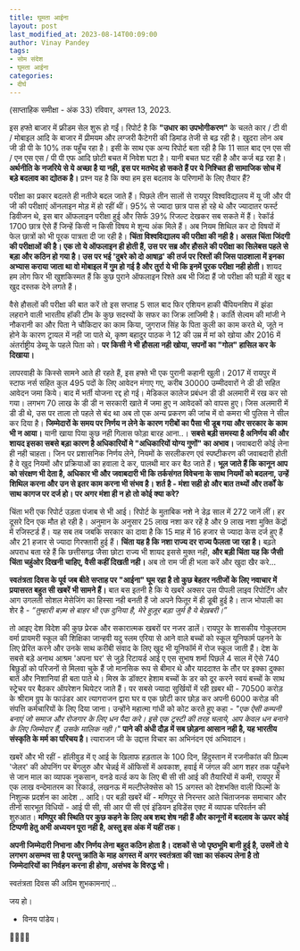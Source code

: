 ```yaml
---
title: घूमता आईना
layout: post
last_modified_at: 2023-08-14T00:09:00
author: Vinay Pandey
tags:
- सोम संदेश
- घूमता आईना
categories:
- दीर्घ
---
```

(साप्ताहिक समीक्षा - अंक 33)
रविवार, अगस्त 13, 2023.

इस हफ्ते बाजार में फ्रीडम सेल शुरू हो गईं। रिपोर्ट है कि **"उधार का उपभोगीकरण"** के चलते कार / टी वी / मोबाइल आदि के बाजार में प्रीमयम और लग्जरी कैटेगरी की डिमांड तेजी से बढ़ रही है। खुदरा लोन अब जी डी पी के 10% तक पहुँच रहा है। इसी के साथ एक अन्य रिपोर्ट बता रही है कि 11 साल बाद एन एस सी / एन एस एस / पी पी एफ आदि छोटी बचत में निवेश घटा है। यानी बचत घट रही है और कर्ज बढ़ रहा है। **अर्थनीति के नजरिये से ये अच्छा है या नही, इस पर मतभेद हो सकते हैं पर ये निश्चित ही सामाजिक सोच में बड़े बदलाव का द्योतक है।** प्रश्न यह है कि क्या हम इस बदलाव के परिणामों के लिए तैयार हैं?

 
परीक्षा का प्रकार बदलते ही नतीजे बदल जाते हैं। पिछले तीन सालों से रायपुर विश्वविद्यालय में यू जी और पी जी की परीक्षाएं ऑनलाइन मोड़ में हो रहीं थीं। 95% से ज्यादा छात्र पास हो रहे थे और ज्यादातर फर्स्ट डिवीजन थे, इस बार ऑफलाइन परीक्षा हुई और सिर्फ 39% रिजल्ट देखकर सब सकते में हैं।  रेकॉर्ड 1700 छात्र ऐसे हैं जिन्हें किसी न किसी विषय मे शून्य अंक मिले हैं। अब नियम शिथिल कर दो विषयों में फेल छात्रों को भी पूरक पात्रता दी जा रही है। **चिंता विश्वविद्यालय की परीक्षा की नही है। असल चिंता  जिंदगी की परीक्षाओं की है। एक तो ये ऑफलाइन ही होती हैं, उस पर सब्र और हौसले की परीक्षा का सिलेबस पहले से बड़ा और कठिन हो गया है। उस पर भई 'दुबरे को दो आषाढ़' की तर्ज पर रिश्तों की जिस पाठशाला में इनका अभ्यास कराया जाता था वो मोबाइल में गुम हो गई है और तुर्रा ये भी कि इनमें पूरक परीक्षा नही होती।** शायद हम लोग फिर भी खुशकिस्मत हैं कि कुछ पुराने ऑफलाइन रिश्ते अब भी जिंदा हैं जो परीक्षा की घड़ी में खुद ब खुद दस्तक देने लगते हैं। 

वैसे हौसलों की परीक्षा की बात करें तो इस सप्ताह 5 साल बाद फिर एशियन हाकी चैंपियनशिप में झंडा लहराने वाली भारतीय हॉकी टीम के कुछ सदस्यों के सफर का जिक्र लाजिमी है। कार्ति सेल्वम की मांजी ने नौकरानी का और पिता ने चौकिदार का काम किया, जुगराज सिंह के पिता कुली का काम करते थे, जूते न होने के कारण ट्रायल में नही जा पाते थे, कृष्ण बहादुर पाठक ने 12 की उम्र में मां को खोया और 2016 में अंतर्राष्ट्रीय डेब्यू के पहले पिता को। **पर किसी ने भी हौसला नही खोया, सपनों का "गोल" हासिल कर के दिखाया।** 

लापरवाही के किस्से सामने आते ही रहते हैं, इस हफ्ते भी एक पुरानी कहानी खुली। 2017 में रायपुर में स्टाफ नर्स सहित कुल 495 पदों के लिए आवेदन मंगाए गए, करीब 30000 उम्मीदवारों ने डी डी सहित आवेदन जमा किये। बाद में भर्ती योजना रद्द हो गई। मेडिकल कालेज प्रबंधन डी डी अलमारी में रख कर सो गया। लगभग 70 लाख के डी डी  न सरकारी खाते में जमा हुए न आवेदकों को वापस हुए। जिस अलमारी में डी डी थे, उस पर ताला तो पहले से बंद था अब तो एक अन्य प्रकरण की जांच में वो कमरा भी पुलिस ने सील कर दिया है। **जिम्मेदारों के समय पर निर्णय न लेने के कारण गरीबों का पैसा भी डूब गया और सरकार के काम भी न आया।** यानी खाया पिया कुछ नही गिलास फोड़ा बारह आना..।  **सबसे बड़ी समस्या है अनिर्णय की और शायद इसका सबसे बड़ा कारण है अधिकारियों मे "अधिकारियों योग्य गुणों" का अभाव।** जवाबदारी कोई लेना ही नही चाहता। जिन पर प्रशासनिक निर्णय लेने, नियमों के सरलीकरण एवं स्पष्टीकरण की जवाबदारी होती है वे खुद नियमों और प्रक्रियाओं का हवाला दे कर, पालथी मार कर बैठ जाते हैं। **भूल जाते हैं कि कानून आप को संरक्षण भी देता है, अधिकार भी और जवाबदारी भी कि तर्कसंगत विवेचना के साथ नियमों को बदलना, उन्हें शिथिल करना और उन से इतर काम करना भी संभव है। शर्त है  - मंशा सही हो और बात तथ्यों और तर्कों के साथ कागज पर दर्ज हो। पर अगर मंशा ही न हो तो कोई क्या करे?** 

चिंता भरी एक रिपोर्ट उड़ता पंजाब से भी आई। रिपोर्ट के मुताबिक नशे ने डेढ़ साल में 272 जानें लीं। हर दूसरे दिन एक मौत हो रही है। अनुमान के अनुसार 25 लाख नशा कर रहें है और 9 लाख नशा मुक्ति केंद्रों में रजिस्टर्ड हैं। यह सब तब जबकि सरकार का दावा है कि 15 माह में 16 हजार से ज्यादा केस दर्ज हुए हैं और 21 हजार से ज्यादा गिरफ्तारी हुई हैं। **चिंता यह है कि नशा राज्य दर राज्य फैलता जा रहा है।** बढ़ते अपराध बता रहे हैं कि छत्तीसगढ़ जैसा छोटा राज्य भी शायद इससे मुक्त नही, **और बड़ी चिंता यह कि जैसी चिंता चहुंओर दिखनी चाहिए, वैसी कहीं दिखती नही।** अब तो राम जी ही भला करें और खुदा खैर करे...

**स्वतंत्रता दिवस के पूर्व जब बीते सप्ताह पर "आईना" घूम रहा है तो कुछ बेहतर नतीजों के लिए नवाचार में प्रयासरत बहुत सी खबरें भी सामने हैं।** बात बस इतनी है कि ये खबरें अक्सर उस पीपली लाइव रिपोर्टिंग और आग उगलती  सोशल मेसेजिंग का हिस्सा नही बनती हैं जो अपने फितूर में ही डूबी हुई है। ताज भोपाली का शेर है -
*“तुम्हारी बज़्म से बाहर भी एक दुनिया है,* 
*मेरे हुज़ूर बड़ा जुर्म है ये बेख़बरी।”*

तो आइए देश विदेश की कुछ प्रेरक और सकारात्मक खबरों पर नजर डालें। रायपुर के शासकीय गोकुलराम वर्मा प्रायमरी स्कूल की शिक्षिका जान्हवी यदु स्लम एरिया से आने वाले बच्चों को स्कूल यूनिफार्म पहनने के लिए प्रेरित करने और उनके साथ करीबी संवाद के लिए खुद भी यूनिफॉर्म में रोज स्कूल जाती हैं। देश के सबसे बड़े अनाथ आश्रम 'अपना घर' से जुड़े रिटायर्ड आई ए एस सुभाष शर्मा पिछले 4 साल में ऐसे 740 बिछुडों को परिजनों से मिलवा चुके हैं जो मानसिक रूप से बीमार थे और याददाश्त के तौर पर इक्का दुक्का बातें और निशानियां ही बता पाते थे। मिस्र के डॉक्टर हेशाम बच्चों के डर को दूर करने स्वयं बच्चों के साथ स्ट्रेचर पर बैठकर ऑपरेशन थियेटर जाते हैं। पर सबसे ज्यादा सुर्खियों में रही ख़बर थी - 70500 करोड़ के श्रीराम ग्रुप के फाउंडर आर त्यागराजन द्वारा घर व एक छोटी कार छोड़ कर अपनी 6000 करोड़ की संपत्ति कर्मचारियों के लिए दिया जाना। उन्होंने महात्मा गांधी को कोट करते हुए कहा - *"एक ऐसी कम्पनी बनाएं जो समाज और रोजगार के लिए धन पैदा करे। इसे एक ट्रस्टी की तरह चलाये, आप केवल धन बनाने के लिए जिम्मेदार हैं, उसके मालिक नही।"* **पाने की अंधी दौड़ में सब छोड़ना आसान नही है, यह भारतीय संस्कृति के मर्म का परिचय है।** त्याराजन जी के उद्दात्त विचार का अभिनंदन एवं अभिवादन। 

खबरें और भी रहीं - हॉलीवुड में ए आई के खिलाफ हड़ताल के 100 दिन, हिंदुस्तान में रजनीकांत की फ़िल्म 'जेलर' की ओपनिंग पर बेंगलुरु और चेन्नई में ऑफिसों में अवकाश, हवाई में जंगल की आग शहर तक पहुँचने से जान माल का व्यापक नुकसान, वनडे वर्ल्ड कप के लिए बी सी सी आई की तैयारियों में कमी, रायपुर में एक लाख वन्देमातरम का रिकार्ड, लखनऊ में मल्टीप्लेक्सेस को 15 अगस्त को देशभक्ति वाली फिल्मों के निशुल्क प्रदर्शन का आदेश .. आदि। पर बड़ी खबरें थीं - मणिपुर से निरन्तर आते चिंताजनक समाचार और तीनों सारभूत विधियों - आई पी सी, सी आर पी सी एवं इंडियन इविडेंस एक्ट में व्यापक परिवर्तन की शुरुआत। **मणिपुर  की स्थिति पर कुछ कहने के लिए अब शब्द शेष नही हैं और कानूनों में बदलाव के ऊपर कोई टिप्पणी हेतु अभी अध्ययन पूरा नही है, अस्तु इस अंक में यहीं तक।**

**अपनी जिम्मेदारी निभाना और निर्णय लेना बहुत कठिन होता है। दशकों से जो पृष्ठभूमि बानी हुई है, उसमें तो ये लगभग असम्भव सा है परन्तु क्रांति के माह अगस्त में अगर स्वतंत्रता की रक्षा का संकल्प लेना है तो जिम्मेदारियों का निर्वहन करना ही  होगा, असंभव के विरुद्ध भी।**

स्वतंत्रता दिवस की अग्रिम शुभकामनाएं ..

जय हो।

- विनय पांडेय।

🙏🌷🌷🙏


